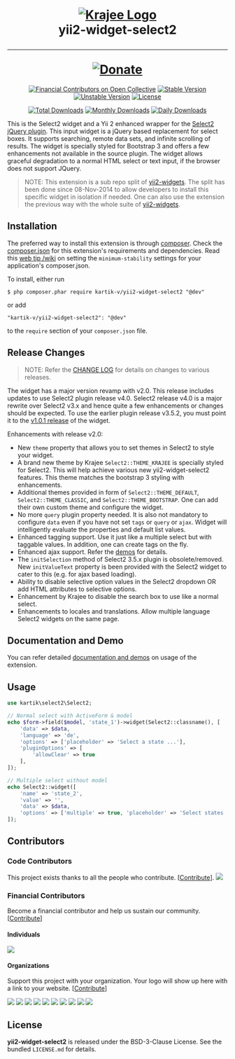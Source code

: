 <h1 align="center">
    <a href="http://demos.krajee.com" title="Krajee Demos" target="_blank">
        <img src="http://kartik-v.github.io/bootstrap-fileinput-samples/samples/krajee-logo-b.png" alt="Krajee Logo"/>
    </a>
    <br>
    yii2-widget-select2
    <hr>
    <a href="https://www.paypal.com/cgi-bin/webscr?cmd=_s-xclick&hosted_button_id=DTP3NZQ6G2AYU"
       title="Donate via Paypal" target="_blank">
        <img src="http://kartik-v.github.io/bootstrap-fileinput-samples/samples/donate.png" alt="Donate"/>
    </a>
</h1>

<div align="center">

[![Financial Contributors on Open Collective](https://opencollective.com/yii2-widget-select2/all/badge.svg?label=financial+contributors)](https://opencollective.com/yii2-widget-select2)
[![Stable Version](https://poser.pugx.org/kartik-v/yii2-widget-select2/v/stable)](https://packagist.org/packages/kartik-v/yii2-widget-select2)
[![Unstable Version](https://poser.pugx.org/kartik-v/yii2-widget-select2/v/unstable)](https://packagist.org/packages/kartik-v/yii2-widget-select2)
[![License](https://poser.pugx.org/kartik-v/yii2-widget-select2/license)](https://packagist.org/packages/kartik-v/yii2-widget-select2)

[![Total Downloads](https://poser.pugx.org/kartik-v/yii2-widget-select2/downloads)](https://packagist.org/packages/kartik-v/yii2-widget-select2)
[![Monthly Downloads](https://poser.pugx.org/kartik-v/yii2-widget-select2/d/monthly)](https://packagist.org/packages/kartik-v/yii2-widget-select2)
[![Daily Downloads](https://poser.pugx.org/kartik-v/yii2-widget-select2/d/daily)](https://packagist.org/packages/kartik-v/yii2-widget-select2)

</div>

This is the Select2 widget and a Yii 2 enhanced wrapper for the [Select2 jQuery plugin](http://ivaynberg.github.io/select2). This input widget is a jQuery based replacement for select boxes. It supports searching, remote data sets, and infinite scrolling of results. The widget is specially styled for Bootstrap 3 and offers a few enhancements not available in the source plugin. The widget allows graceful degradation to a normal HTML select or text input, if the browser does not support JQuery.

> NOTE: This extension is a sub repo split of [yii2-widgets](https://github.com/kartik-v/yii2-widgets). The split has been done since 08-Nov-2014 to allow developers to install this specific widget in isolation if needed. One can also use the extension the previous way with the whole suite of [yii2-widgets](http://demos.krajee.com/widgets).

## Installation

The preferred way to install this extension is through [composer](http://getcomposer.org/download/). Check the [composer.json](https://github.com/kartik-v/yii2-widget-select2/blob/master/composer.json) for this extension's requirements and dependencies. Read this [web tip /wiki](http://webtips.krajee.com/setting-composer-minimum-stability-application/) on setting the `minimum-stability` settings for your application's composer.json.

To install, either run

```
$ php composer.phar require kartik-v/yii2-widget-select2 "@dev"
```

or add

```
"kartik-v/yii2-widget-select2": "@dev"
```

to the ```require``` section of your `composer.json` file.

## Release Changes

> NOTE: Refer the [CHANGE LOG](https://github.com/kartik-v/yii2-widget-select2/blob/master/CHANGE.md) for details on changes to various releases.

The widget has a major version revamp with v2.0. This release includes updates to use Select2 plugin release v4.0. Select2 release v4.0 is a major rewrite over Select2 v3.x and hence quite a few enhancements or changes should be expected. To use the earlier plugin release v3.5.2, you must point it to the [v1.0.1 release](https://github.com/kartik-v/yii2-widget-select2/releases/tag/v1.0.1) of the widget.

Enhancements with release v2.0:

- New `theme` property that allows you to set themes in Select2 to style your widget.
- A brand new theme by Krajee `Select2::THEME_KRAJEE` is specially styled for Select2. This will help achieve various new yii2-widget-select2 features. This theme matches the bootstrap 3 styling with enhancements.
- Additional themes provided in form of `Select2::THEME_DEFAULT`, `Select2::THEME_CLASSIC`, and `Select2::THEME_BOOTSTRAP`. One can add their own custom theme and configure the widget.
- No more `query` plugin property needed. It is also not mandatory to configure `data` even if you have not set `tags` or `query` or `ajax`. Widget will intelligently evaluate the properties and default list values.
- Enhanced tagging support. Use it just like a multiple select but with taggable values. In addition, one can create tags on the fly.
- Enhanced ajax support. Refer the [demos](http://demos.krajee.com/widget-details/select2) for details.
- The `initSelection` method of Select2 3.5.x plugin is obsolete/removed. New `initValueText` property is been provided with the Select2 widget to cater to this (e.g. for ajax based loading).
- Ability to disable selective option values in the Select2 dropdown OR add HTML attributes to selective options.
- Enhancement by Krajee to disable the search box to use like a normal select.
- Enhancements to locales and translations. Allow multiple language Select2 widgets on the same page.

## Documentation and Demo

You can refer detailed [documentation and demos](http://demos.krajee.com/widget-details/select2) on usage of the extension.

## Usage

```php
use kartik\select2\Select2;

// Normal select with ActiveForm & model
echo $form->field($model, 'state_1')->widget(Select2::classname(), [
    'data' => $data,
    'language' => 'de',
    'options' => ['placeholder' => 'Select a state ...'],
    'pluginOptions' => [
        'allowClear' => true
    ],
]);

// Multiple select without model
echo Select2::widget([
    'name' => 'state_2',
    'value' => '',
    'data' => $data,
    'options' => ['multiple' => true, 'placeholder' => 'Select states ...']
]);
```

## Contributors

### Code Contributors

This project exists thanks to all the people who contribute. [[Contribute](.github/CONTRIBUTING.md)].
<a href="https://github.com/kartik-v/yii2-widget-select2/graphs/contributors"><img src="https://opencollective.com/yii2-widget-select2/contributors.svg?width=890&button=false" /></a>

### Financial Contributors

Become a financial contributor and help us sustain our community. [[Contribute](https://opencollective.com/yii2-widget-select2/contribute)]

#### Individuals

<a href="https://opencollective.com/yii2-widget-select2"><img src="https://opencollective.com/yii2-widget-select2/individuals.svg?width=890"></a>

#### Organizations

Support this project with your organization. Your logo will show up here with a link to your website. [[Contribute](https://opencollective.com/yii2-widget-select2/contribute)]

<a href="https://opencollective.com/yii2-widget-select2/organization/0/website"><img src="https://opencollective.com/yii2-widget-select2/organization/0/avatar.svg"></a>
<a href="https://opencollective.com/yii2-widget-select2/organization/1/website"><img src="https://opencollective.com/yii2-widget-select2/organization/1/avatar.svg"></a>
<a href="https://opencollective.com/yii2-widget-select2/organization/2/website"><img src="https://opencollective.com/yii2-widget-select2/organization/2/avatar.svg"></a>
<a href="https://opencollective.com/yii2-widget-select2/organization/3/website"><img src="https://opencollective.com/yii2-widget-select2/organization/3/avatar.svg"></a>
<a href="https://opencollective.com/yii2-widget-select2/organization/4/website"><img src="https://opencollective.com/yii2-widget-select2/organization/4/avatar.svg"></a>
<a href="https://opencollective.com/yii2-widget-select2/organization/5/website"><img src="https://opencollective.com/yii2-widget-select2/organization/5/avatar.svg"></a>
<a href="https://opencollective.com/yii2-widget-select2/organization/6/website"><img src="https://opencollective.com/yii2-widget-select2/organization/6/avatar.svg"></a>
<a href="https://opencollective.com/yii2-widget-select2/organization/7/website"><img src="https://opencollective.com/yii2-widget-select2/organization/7/avatar.svg"></a>
<a href="https://opencollective.com/yii2-widget-select2/organization/8/website"><img src="https://opencollective.com/yii2-widget-select2/organization/8/avatar.svg"></a>
<a href="https://opencollective.com/yii2-widget-select2/organization/9/website"><img src="https://opencollective.com/yii2-widget-select2/organization/9/avatar.svg"></a>

## License

**yii2-widget-select2** is released under the BSD-3-Clause License. See the bundled `LICENSE.md` for details.